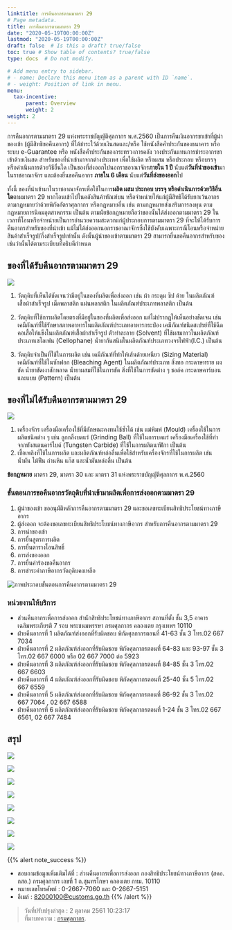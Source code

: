 ```yaml
---
linktitle: การคืนอากรตามมาตรา 29
# Page metadata.
title: การคืนอากรตามมาตรา 29 
date: "2020-05-19T00:00:00Z"
lastmod: "2020-05-19T00:00:00Z"
draft: false  # Is this a draft? true/false
toc: true # Show table of contents? true/false
type: docs  # Do not modify.

# Add menu entry to sidebar.
# - name: Declare this menu item as a parent with ID `name`.
# - weight: Position of link in menu.
menu:
  tax-incentive:
      parent: Overview
      weight: 2
weight: 2
---
```


การคืนอากรตามมาตรา 29 แห่งพระราชบัญญัติศุลกากร พ.ศ.2560 เป็นการคืนเงินอากรขาเข้าที่ผู้นำของเข้า (ผู้มีสิทธิขอคืนอากร) ที่ได้ชำระไว้ด้วยเงินสดและ/หรือ ใช้หนังสือค้ำประกันของธนาคาร หรือระบบ e-Guarantee หรือ หนังสือค้ำประกันของกระทรวงการคลัง วางประกันแทนการชำระอากรขาเข้าด้วยเงินสด สำหรับของที่นำเข้ามาจากต่างประเทศ เพื่อใช้ผลิต หรือผสม หรือประกอบ หรือบรรจุ หรือดำเนินการด้วยวิธีอื่นใด เป็นของที่ส่งออกไปนอกราชอาณาจักร**ภายใน 1 ปี** นับแต่**วันที่นำของเข้า**มาในราชอาณาจักร และต้องยื่นขอคืนอากร **ภายใน 6 เดือน** นับแต่**วันที่ส่งของออก**ไป


ทั้งนี้ ของที่นำเข้ามาในราชอาณาจักรเพื่อใช้ในการ**ผลิต ผสม ประกอบ บรรจุ หรือดำเนินการด้วยวิธีอื่นใด**ตามมาตรา 29 หากโอนเข้าไปในคลังสินค้าทัณฑ์บน หรือจำหน่ายให้แก่ผู้มีสิทธิได้รับยกเว้นอากรตามกฎหมายว่าด้วยพิกัดอัตราศุลกากร หรือกฎหมายอื่น เช่น ตามกฎหมายส่งเสริมการลงทุน ตามกฎหมายการนิคมอุตสาหกรรม เป็นต้น ตามนัยข้อกฎหมายถือว่าของนั้นได้ส่งออกตามมาตรา 29 ในเวลาที่โอนหรือจำหน่ายเป็นการอำนวยความสะดวกแก่ผู้ประกอบการตามมาตรา 29 ที่จะให้ได้รับการคืนอากรสำหรับของที่นำเข้า แม้ไม่ได้ส่งออกนอกราชอาณาจักรซึ่งใช้บังคับเฉพาะกรณีโอนหรือจำหน่ายสินค้าสำเร็จรูป/กึ่งสำเร็จรูปเท่านั้น ดังนั้นผู้นำของเข้าตามมาตรา 29 สามารถยื่นขอคืนอากรสำหรับของเช่นว่านั้นได้ตามระเบียบที่อธิบดีกำหนด

## ของที่ได้รับคืนอากรตามมาตรา 29

![](https://github.com/ecs-support/knowledge-center/raw/master/img/e-tax-incentive/e-tax-guide/e-tax-guidejpg_Page7-1.jpg)

1. วัตถุดิบที่เห็นได้ชัดเจนว่ามีอยู่ในของที่ผลิตเพื่อส่งออก เช่น ผ้า กระดุม ซิป ด้าย ในผลิตภัณฑ์เสื้อผ้าสำเร็จรูป เม็ดพลาสติก แผ่นพลาสติก ในผลิตภัณฑ์ประเภทพลาสติก เป็นต้น

2. วัตถุดิบที่ใช้การผลิตโดยตรงที่มีอยู่ในของที่ผลิตเพื่อส่งออก แต่ไม่ปรากฏให้เห็นอย่างชัดเจน เช่นเคมีภัณฑ์ที่ใช้รักษาสภาพอาหารในผลิตภัณฑ์ประเภทอาหารกระป๋อง เคมีภัณฑ์ชนิดสเปรย์ที่ใช้ฉีดคอเสื้อให้แข็งในผลิตภัณฑ์เสื้อผ้าสำเร็จรูป ตัวทำละลาย (Solvent) ที่ใช้ผสมกาวในผลิตภัณฑ์ประเภทเซโลเฟน (Cellophane) น้ำยากันสนิมในผลิตภัณฑ์ประเภทวงจรไฟฟ้า(I.C.) เป็นต้น

3. วัตถุดิบจำเป็นที่ใช้ในการผลิต เช่น เคมีภัณฑ์ที่ทำให้เส้นด้ายเหนียว (Sizing Material) เคมีภัณฑ์ที่ใช้ในซักฟอก (Bleaching Agent) ในผลิตภัณฑ์ประเภท สิ่งทอ กระดาษทราย ผงขัด น้ำยาขัดเงาสักหลาด น้ำยาผสมที่ใช้ในการขัด สิ่งที่ใช้ในการขัดต่าง ๆ ชอล์ค กระดาษคาร์บอน และแบบ (Pattern) เป็นต้น

## ของที่ไม่ได้รับคืนอากรตามมาตรา 29

![](https://github.com/ecs-support/knowledge-center/raw/master/img/e-tax-incentive/e-tax-guide/e-tax-guidejpg_Page7-2.jpg)

1. เครื่องจักร เครื่องมือเครื่องใช้ที่มีลักษณะคงทนใช้ซ้ำได้ เช่น แม่พิมพ์ (Mould) เครื่องใช้ในการผลิตชนิดต่าง ๆ เช่น ลูกกลิ้งบดแร่ (Grinding Ball) ที่ใช้ในการบดแร่ เครื่องมือเครื่องใช้ที่ทำจากทังสเตนคาร์ไบด์ (Tungsten Carbide) ที่ใช้ในการผลิตนาฬิกา เป็นต้น
2. เชื้อเพลิงที่ใช้ในการผลิต และผลิตภัณฑ์หล่อลื่นเพื่อใช้สำหรับเครื่องจักรที่ใช้ในการผลิต เช่น น้ำมัน ไม้ฟืน ถ่านหิน แก๊ส และน้ำมันหล่อลื่น เป็นต้น

**ข้อกฎหมาย**
มาตรา 29, มาตรา 30 และ มาตรา 31 แห่งพระราชบัญญัติศุลกากร พ.ศ.2560

### ขั้นตอนการขอคืนอากรวัตถุดิบที่นำเข้ามาผลิตเพื่อการส่งออกตามมาตรา 29
 1. ผู้นำของเข้า ขออนุมัติหลักการคืนอากรตามมาตรา 29 และขอเลขทะเบียนสิทธิประโยชน์ทางภาษีอากร
2. ผู้ส่งออก จะต้องขอเลขทะเบียนสิทธิประโยชน์ทางภาษีอากร สำหรับการคืนอากรตามมาตรา 29
3. การนำของเข้า
4. การยื่นสูตรการผลิต
5. การยื่นตารางโอนสิทธิ์
6. การส่งของออก
7. การยื่นคำร้องขอคืนอากร
8. การชำระค่าภาษีอากรวัตถุดิบคงเหลือ


![ภาพประกอบขั้นตอนการคืนอากรตามมาตรา 29](https://github.com/ecs-support/knowledge-center/raw/master/img/drawbackpng_Page1.png)


### หน่วยงานให้บริการ 

* ส่วนคืนอากรเพื่อการส่งออก สำนักสิทธิประโยชน์ทางภาษีอากร สถานที่ตั้ง ชั้น 3,5 อาคารเฉลิมพระเกียรติ 7 รอบ พระชนมพรรษา กรมศุลกากร คลองเตย กรุงเทพฯ 10110 
* ฝ่ายคืนอากรที่ 1 ผลิตภัณฑ์ส่งออกที่รับผิดชอบ พิกัดศุลกากรตอนที่ 41-63 ชั้น 3 โทร.02 667 7034 
* ฝ่ายคืนอากรที่ 2 ผลิตภัณฑ์ส่งออกที่รับผิดชอบ พิกัดศุลกากรตอนที่ 64-83 และ 93-97 ชั้น 3 โทร.02 667 6000 หรือ 02 667 7000 ต่อ 5923 
* ฝ่ายคืนอากรที่ 3 ผลิตภัณฑ์ส่งออกที่รับผิดชอบ พิกัดศุลกากรตอนที่ 84-85 ชั้น 3 โทร.02 667 6603 
* ฝ่ายคืนอากรที่ 4 ผลิตภัณฑ์ส่งออกที่รับผิดชอบ พิกัดศุลกากรตอนที่ 25-40 ชั้น 5 โทร.02 667 6559 
* ฝ่ายคืนอากรที่ 5 ผลิตภัณฑ์ส่งออกที่รับผิดชอบ พิกัดศุลกากรตอนที่ 86-92 ชั้น 3 โทร.02 667 7064 , 02 667 6588 
* ฝ่ายคืนอากรที่ 6 ผลิตภัณฑ์ส่งออกที่รับผิดชอบ พิกัดศุลกากรตอนที่ 1-24 ชั้น 3 โทร.02 667 6561, 02 667 7484     

## สรุป

![](https://github.com/ecs-support/knowledge-center/raw/master/img/e-tax-incentive/e-tax-guide/e-tax-guidejpg_Page6.jpg)

![](https://github.com/ecs-support/knowledge-center/raw/master/img/e-tax-incentive/e-tax-guide/e-tax-guidejpg_Page7.jpg)

![](https://github.com/ecs-support/knowledge-center/raw/master/img/e-tax-incentive/e-tax-guide/e-tax-guidejpg_Page8.jpg)

![](https://github.com/ecs-support/knowledge-center/raw/master/img/e-tax-incentive/e-tax-guide/e-tax-guidejpg_Page9.jpg)

![](https://github.com/ecs-support/knowledge-center/raw/master/img/e-tax-incentive/e-tax-guide/e-tax-guidejpg_Page10.jpg)

![](https://github.com/ecs-support/knowledge-center/raw/master/img/e-tax-incentive/e-tax-guide/e-tax-guidejpg_Page11.jpg)

![](https://github.com/ecs-support/knowledge-center/raw/master/img/e-tax-incentive/e-tax-guide/e-tax-guidejpg_Page12.jpg)

![](https://github.com/ecs-support/knowledge-center/raw/master/img/e-tax-incentive/e-tax-guide/e-tax-guidejpg_Page13.jpg)


{{% alert note_success %}}
* สอบถามข้อมูลเพิ่มเติมได้ที่ : ส่วนคืนอากรเพื่อการส่งออก กองสิทธิประโยชน์ทางภาษีอากร (สคอ. กสอ.)
กรมศุลกากร เลขที่ 1 ถ.สุนทรโกษา คลองเตย กทม. 10110
* หมายเลขโทรศัพท์ : 0-2667-7060 และ 0-2667-5151
* อีเมล์ : 82000100@customs.go.th
{{% /alert %}}
> วันที่ปรับปรุงล่าสุด : 2 ตุลาคม 2561 10:23:17  
> ที่มาบทความ :  [กรมศุลกากร](http://www.customs.go.th/cont_strc_simple.php?ini_content=tax_incentive_160928_01&ini_menu=menu_tax_incentive&lang=th&top_menu=menu_homepage&left_menu=menu_tax_incentive_160928_02&lang=th&left_menu=menu_business_160421_03_160725_02).
